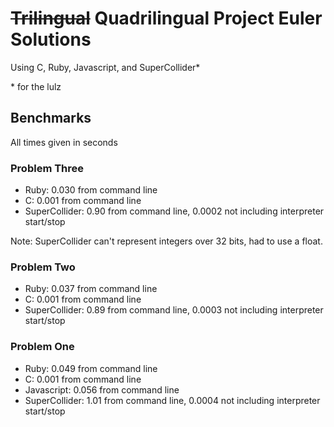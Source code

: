 # ~~Trilingual~~ Quadrilingual Project Euler Solutions

Using C, Ruby, Javascript, and SuperCollider*

\* for the lulz

## Benchmarks

All times given in seconds

### Problem Three
* Ruby: 0.030 from command line
* C: 0.001 from command line
* SuperCollider: 0.90 from command line, 0.0002 not including
  interpreter start/stop

Note: SuperCollider can't represent integers over 32 bits, had to use
a float.

### Problem Two
* Ruby: 0.037 from command line
* C: 0.001 from command line
* SuperCollider: 0.89 from command line, 0.0003 not including
  interpreter start/stop

### Problem One
* Ruby: 0.049 from command line
* C: 0.001 from command line
* Javascript: 0.056 from command line
* SuperCollider: 1.01 from command line, 0.0004 not including
  interpreter start/stop

